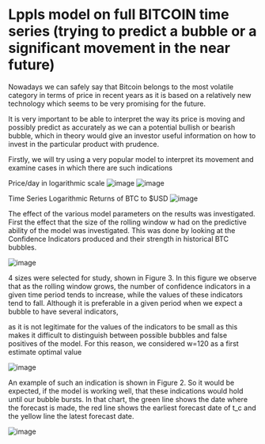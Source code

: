 # Lppls model on full BITCOIN time series (trying to predict a bubble or a significant movement in the near future)
 
Nowadays we can safely say that Bitcoin belongs to the most volatile category in terms of price in recent years as it is based on a relatively new technology which seems to be very promising for the future. 

It is very important to be able to interpret the way its price is moving and possibly predict as accurately as we can a potential bullish or bearish bubble, which in theory would give an investor useful information on how to invest in the particular product with prudence. 

Firstly, we will try using a very popular model to interpret its movement and examine cases in which there are such indications

Price/day in logarithmic scale
![image](https://user-images.githubusercontent.com/98957437/211603724-5d4f30b0-a402-4b30-97e6-5b3706a6dc24.png)
![image](https://user-images.githubusercontent.com/98957437/211603817-02f7801a-076b-439d-b702-39480756ed1c.png)

Time Series Logarithmic Returns of BTC to $USD
![image](https://user-images.githubusercontent.com/98957437/211603894-59055d70-bd0b-40b5-bc7e-2454b9868adc.png)

The effect of the various model parameters on the results was investigated. First the effect that the size of the rolling window w had on the predictive ability of the model was investigated. This was done by looking at the Confidence Indicators produced and their strength in historical BTC bubbles.

![image](https://user-images.githubusercontent.com/98957437/211604669-196b3797-9bc8-408a-ba37-6308818b3219.png)


4 sizes were selected for study, shown in Figure 3. In this figure we observe that as the rolling window grows, the number of confidence indicators in a given time period tends to increase, 
while the values of these indicators tend to fall. Although it is preferable in a given period when we expect a bubble to have several indicators, 

as it is not legitimate for the values of the indicators to be small as this makes it difficult to distinguish between possible bubbles and false positives of the model. For this reason, we considered w=120 as a first estimate optimal value

![image](https://user-images.githubusercontent.com/98957437/211604936-8246fb80-757e-49c5-979d-fac62c8f4071.png)

An example of such an indication is shown in Figure 2. So it would be expected, if the model is working well, that these indications would hold until our bubble bursts. In that chart, the green line shows the date where the forecast is made, the red line shows the earliest forecast date of t_c and the yellow line the latest forecast date.

![image](https://user-images.githubusercontent.com/98957437/211605240-0324c906-820e-480b-9c26-79997b403f62.png)
